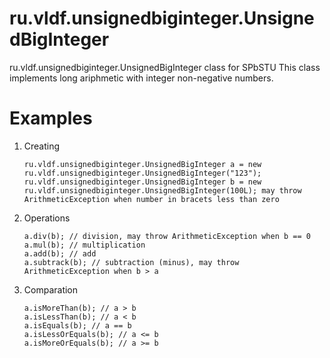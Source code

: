 # ru.vldf.unsignedbiginteger.UnsignedBigInteger
ru.vldf.unsignedbiginteger.UnsignedBigInteger class for SPbSTU
This class implements long ariphmetic with integer non-negative numbers.
# Examples
1. Creating
    ```
    ru.vldf.unsignedbiginteger.UnsignedBigInteger a = new ru.vldf.unsignedbiginteger.UnsignedBigInteger("123");
    ru.vldf.unsignedbiginteger.UnsignedBigInteger b = new ru.vldf.unsignedbiginteger.UnsignedBigInteger(100L); may throw ArithmeticException when number in bracets less than zero
    ```
2. Operations
    ```
    a.div(b); // division, may throw ArithmeticException when b == 0
    a.mul(b); // multiplication
    a.add(b); // add
    a.subtrack(b); // subtraction (minus), may throw ArithmeticException when b > a
    ```
3. Comparation
    ```
    a.isMoreThan(b); // a > b
    a.isLessThan(b); // a < b
    a.isEquals(b); // a == b
    a.isLessOrEquals(b); // a <= b
    a.isMoreOrEquals(b); // a >= b
    ```
